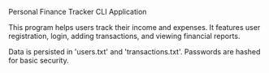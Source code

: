 Personal Finance Tracker CLI Application

This program helps users track their income and expenses.
It features user registration, login, adding transactions,
and viewing financial reports.

Data is persisted in 'users.txt' and 'transactions.txt'.
Passwords are hashed for basic security.